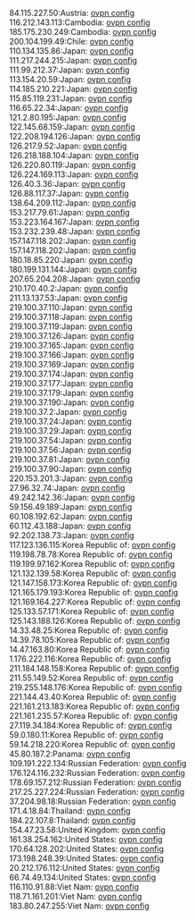 84.115.227.50:Austria: [ovpn config](vpn/84_115_227_50.ovpn)  
116.212.143.113:Cambodia: [ovpn config](vpn/116_212_143_113.ovpn)  
185.175.230.249:Cambodia: [ovpn config](vpn/185_175_230_249.ovpn)  
200.104.199.49:Chile: [ovpn config](vpn/200_104_199_49.ovpn)  
110.134.135.86:Japan: [ovpn config](vpn/110_134_135_86.ovpn)  
111.217.244.215:Japan: [ovpn config](vpn/111_217_244_215.ovpn)  
111.99.212.37:Japan: [ovpn config](vpn/111_99_212_37.ovpn)  
113.154.20.59:Japan: [ovpn config](vpn/113_154_20_59.ovpn)  
114.185.210.221:Japan: [ovpn config](vpn/114_185_210_221.ovpn)  
115.85.119.231:Japan: [ovpn config](vpn/115_85_119_231.ovpn)  
116.65.22.34:Japan: [ovpn config](vpn/116_65_22_34.ovpn)  
121.2.80.195:Japan: [ovpn config](vpn/121_2_80_195.ovpn)  
122.145.68.159:Japan: [ovpn config](vpn/122_145_68_159.ovpn)  
122.208.194.126:Japan: [ovpn config](vpn/122_208_194_126.ovpn)  
126.217.9.52:Japan: [ovpn config](vpn/126_217_9_52.ovpn)  
126.218.188.104:Japan: [ovpn config](vpn/126_218_188_104.ovpn)  
126.220.80.119:Japan: [ovpn config](vpn/126_220_80_119.ovpn)  
126.224.169.113:Japan: [ovpn config](vpn/126_224_169_113.ovpn)  
126.40.3.36:Japan: [ovpn config](vpn/126_40_3_36.ovpn)  
126.88.117.37:Japan: [ovpn config](vpn/126_88_117_37.ovpn)  
138.64.209.112:Japan: [ovpn config](vpn/138_64_209_112.ovpn)  
153.217.79.61:Japan: [ovpn config](vpn/153_217_79_61.ovpn)  
153.223.164.167:Japan: [ovpn config](vpn/153_223_164_167.ovpn)  
153.232.239.48:Japan: [ovpn config](vpn/153_232_239_48.ovpn)  
157.147.118.202:Japan: [ovpn config](vpn/157_147_118_202.ovpn)  
157.147.118.202:Japan: [ovpn config](vpn/157_147_118_202.ovpn)  
180.18.85.220:Japan: [ovpn config](vpn/180_18_85_220.ovpn)  
180.199.131.144:Japan: [ovpn config](vpn/180_199_131_144.ovpn)  
207.65.204.208:Japan: [ovpn config](vpn/207_65_204_208.ovpn)  
210.170.40.2:Japan: [ovpn config](vpn/210_170_40_2.ovpn)  
211.13.137.53:Japan: [ovpn config](vpn/211_13_137_53.ovpn)  
219.100.37.110:Japan: [ovpn config](vpn/219_100_37_110.ovpn)  
219.100.37.118:Japan: [ovpn config](vpn/219_100_37_118.ovpn)  
219.100.37.119:Japan: [ovpn config](vpn/219_100_37_119.ovpn)  
219.100.37.126:Japan: [ovpn config](vpn/219_100_37_126.ovpn)  
219.100.37.165:Japan: [ovpn config](vpn/219_100_37_165.ovpn)  
219.100.37.166:Japan: [ovpn config](vpn/219_100_37_166.ovpn)  
219.100.37.169:Japan: [ovpn config](vpn/219_100_37_169.ovpn)  
219.100.37.174:Japan: [ovpn config](vpn/219_100_37_174.ovpn)  
219.100.37.177:Japan: [ovpn config](vpn/219_100_37_177.ovpn)  
219.100.37.179:Japan: [ovpn config](vpn/219_100_37_179.ovpn)  
219.100.37.190:Japan: [ovpn config](vpn/219_100_37_190.ovpn)  
219.100.37.2:Japan: [ovpn config](vpn/219_100_37_2.ovpn)  
219.100.37.24:Japan: [ovpn config](vpn/219_100_37_24.ovpn)  
219.100.37.29:Japan: [ovpn config](vpn/219_100_37_29.ovpn)  
219.100.37.54:Japan: [ovpn config](vpn/219_100_37_54.ovpn)  
219.100.37.56:Japan: [ovpn config](vpn/219_100_37_56.ovpn)  
219.100.37.81:Japan: [ovpn config](vpn/219_100_37_81.ovpn)  
219.100.37.90:Japan: [ovpn config](vpn/219_100_37_90.ovpn)  
220.153.201.3:Japan: [ovpn config](vpn/220_153_201_3.ovpn)  
27.96.32.74:Japan: [ovpn config](vpn/27_96_32_74.ovpn)  
49.242.142.36:Japan: [ovpn config](vpn/49_242_142_36.ovpn)  
59.156.49.189:Japan: [ovpn config](vpn/59_156_49_189.ovpn)  
60.108.192.62:Japan: [ovpn config](vpn/60_108_192_62.ovpn)  
60.112.43.188:Japan: [ovpn config](vpn/60_112_43_188.ovpn)  
92.202.138.73:Japan: [ovpn config](vpn/92_202_138_73.ovpn)  
117.123.136.115:Korea Republic of: [ovpn config](vpn/117_123_136_115.ovpn)  
119.198.78.78:Korea Republic of: [ovpn config](vpn/119_198_78_78.ovpn)  
119.199.97.162:Korea Republic of: [ovpn config](vpn/119_199_97_162.ovpn)  
121.132.139.58:Korea Republic of: [ovpn config](vpn/121_132_139_58.ovpn)  
121.147.158.173:Korea Republic of: [ovpn config](vpn/121_147_158_173.ovpn)  
121.165.179.193:Korea Republic of: [ovpn config](vpn/121_165_179_193.ovpn)  
121.169.164.227:Korea Republic of: [ovpn config](vpn/121_169_164_227.ovpn)  
125.133.57.171:Korea Republic of: [ovpn config](vpn/125_133_57_171.ovpn)  
125.143.188.126:Korea Republic of: [ovpn config](vpn/125_143_188_126.ovpn)  
14.33.48.25:Korea Republic of: [ovpn config](vpn/14_33_48_25.ovpn)  
14.39.78.105:Korea Republic of: [ovpn config](vpn/14_39_78_105.ovpn)  
14.47.163.80:Korea Republic of: [ovpn config](vpn/14_47_163_80.ovpn)  
1.176.222.116:Korea Republic of: [ovpn config](vpn/1_176_222_116.ovpn)  
211.184.148.158:Korea Republic of: [ovpn config](vpn/211_184_148_158.ovpn)  
211.55.149.52:Korea Republic of: [ovpn config](vpn/211_55_149_52.ovpn)  
219.255.148.176:Korea Republic of: [ovpn config](vpn/219_255_148_176.ovpn)  
221.144.43.40:Korea Republic of: [ovpn config](vpn/221_144_43_40.ovpn)  
221.161.213.183:Korea Republic of: [ovpn config](vpn/221_161_213_183.ovpn)  
221.161.235.57:Korea Republic of: [ovpn config](vpn/221_161_235_57.ovpn)  
27.119.34.184:Korea Republic of: [ovpn config](vpn/27_119_34_184.ovpn)  
59.0.180.11:Korea Republic of: [ovpn config](vpn/59_0_180_11.ovpn)  
59.14.218.220:Korea Republic of: [ovpn config](vpn/59_14_218_220.ovpn)  
45.80.187.2:Panama: [ovpn config](vpn/45_80_187_2.ovpn)  
109.191.222.134:Russian Federation: [ovpn config](vpn/109_191_222_134.ovpn)  
176.124.116.232:Russian Federation: [ovpn config](vpn/176_124_116_232.ovpn)  
178.69.157.212:Russian Federation: [ovpn config](vpn/178_69_157_212.ovpn)  
217.25.227.224:Russian Federation: [ovpn config](vpn/217_25_227_224.ovpn)  
37.204.98.18:Russian Federation: [ovpn config](vpn/37_204_98_18.ovpn)  
171.4.18.84:Thailand: [ovpn config](vpn/171_4_18_84.ovpn)  
184.22.107.8:Thailand: [ovpn config](vpn/184_22_107_8.ovpn)  
154.47.23.58:United Kingdom: [ovpn config](vpn/154_47_23_58.ovpn)  
161.38.254.162:United States: [ovpn config](vpn/161_38_254_162.ovpn)  
170.64.128.202:United States: [ovpn config](vpn/170_64_128_202.ovpn)  
173.198.248.39:United States: [ovpn config](vpn/173_198_248_39.ovpn)  
20.212.176.112:United States: [ovpn config](vpn/20_212_176_112.ovpn)  
66.74.49.134:United States: [ovpn config](vpn/66_74_49_134.ovpn)  
116.110.91.88:Viet Nam: [ovpn config](vpn/116_110_91_88.ovpn)  
118.71.161.201:Viet Nam: [ovpn config](vpn/118_71_161_201.ovpn)  
183.80.247.255:Viet Nam: [ovpn config](vpn/183_80_247_255.ovpn)  
